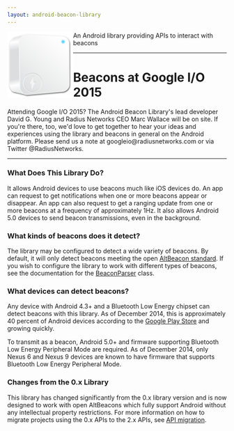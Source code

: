 ```yaml
---
layout: android-beacon-library
---
```


<img src="images/beacon.png" style="display:block; float:left; width:30%"/>

An Android library providing APIs to interact with beacons

<hr/>
<h1>Beacons at Google I/O 2015</h1>

<p>Attending Google I/O 2015?  The Android Beacon Library's lead developer David G. Young and Radius Networks CEO Marc Wallace will be on site.  If you're there, too, we'd love to get together to hear your ideas and experiences using the library and beacons in general on the Android platform. Please send us a note at googleio@radiusnetworks.com or via Twitter @RadiusNetworks.</p>
</span>

<hr/>


### What Does This Library Do?

It allows Android devices to use beacons much like iOS devices do. An app can request to get notifications when one or more beacons appear or disappear. An app can also request to get a ranging update from one or more beacons at a frequency of approximately 1Hz.  It also allows Android 5.0 devices to send beacon transmissions, even in the background.

### What kinds of beacons does it detect?

The library may be configured to detect a wide variety of beacons.  By default, it will only detect beacons meeting the open [AltBeacon standard](http://altbeacon.org).  If you wish to configure the library to work with different types of beacons, see the documentation for the
[BeaconParser](http://altbeacon.github.io/android-beacon-library/javadoc/org/altbeacon/beacon/BeaconParser.html) class.

### What devices can detect beacons?

Any device with Android 4.3+ and a Bluetooth Low Energy chipset can detect beacons with this library.  As of December 2014, this is approximately 40 percent of Android devices according to the [Google Play Store](https://developer.android.com/about/dashboards/index.html) and growing quickly.

To transmit as a beacon, Android 5.0+ and firmware supporting Bluetooth Low Energy Peripheral Mode are required.  As of December 2014, only
Nexus 6 and Nexus 9 devices are known to have firmware that supports Bluetooth Low Energy Peripheral Mode.

### Changes from the 0.x Library

This library has changed significantly from the 0.x library version and is now designed to work with open AltBeacons which fully support Android without any intellectual property restrictions. For more information on how to migrate projects using the 0.x APIs to the 2.x APIs, see [API migration](api-migration.html).
